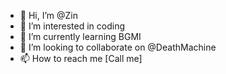 - 👋 Hi, I’m @Zin
- 👀 I’m interested in coding
- 🌱 I’m currently learning BGMI 
- 💞️ I’m looking to collaborate on @DeathMachine
- 📫 How to reach me [Call me]

<!---
Amciot4/Amciot4 is a ✨ special ✨ repository because its `README.md` (this file) appears on your GitHub profile.
You can click the Preview link to take a look at your changes.
--->

